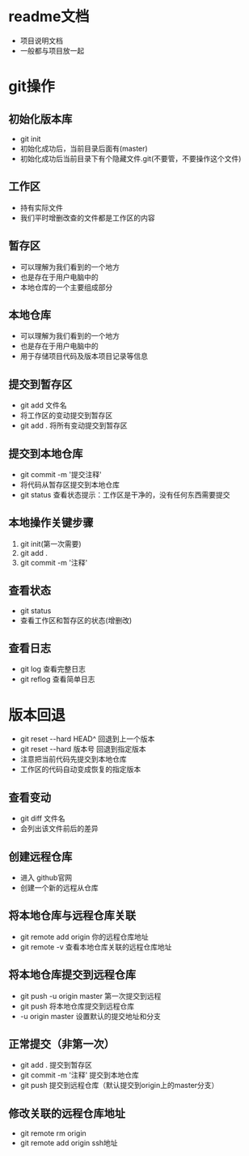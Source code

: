 # readme文档
- 项目说明文档
- 一般都与项目放一起

# git操作

## 初始化版本库
- git init
- 初始化成功后，当前目录后面有(master)
- 初始化成功后当前目录下有个隐藏文件.git(不要管，不要操作这个文件)

## 工作区
- 持有实际文件
- 我们平时增删改查的文件都是工作区的内容

## 暂存区
- 可以理解为我们看到的一个地方
- 也是存在于用户电脑中的
- 本地仓库的一个主要组成部分

## 本地仓库
- 可以理解为我们看到的一个地方
- 也是存在于用户电脑中的
- 用于存储项目代码及版本项目记录等信息

## 提交到暂存区
- git add 文件名
- 将工作区的变动提交到暂存区
- git add .  将所有变动提交到暂存区

## 提交到本地仓库
- git commit -m '提交注释'
- 将代码从暂存区提交到本地仓库
- git status 查看状态提示：工作区是干净的，没有任何东西需要提交

## 本地操作关键步骤
1. git init(第一次需要)
2. git add .
3. git commit -m '注释'

## 查看状态
- git status
- 查看工作区和暂存区的状态(增删改)

## 查看日志
- git log   查看完整日志
- git reflog  查看简单日志

# 版本回退
- git reset --hard HEAD^ 回退到上一个版本
- git reset --hard 版本号 回退到指定版本
- 注意把当前代码先提交到本地仓库
- 工作区的代码自动变成恢复的指定版本

## 查看变动
- git diff 文件名
- 会列出该文件前后的差异

## 创建远程仓库
- 进入 github官网
- 创建一个新的远程从仓库

## 将本地仓库与远程仓库关联
- git remote add origin 你的远程仓库地址
- git remote -v  查看本地仓库关联的远程仓库地址

## 将本地仓库提交到远程仓库
- git push -u origin master  第一次提交到远程
- git push 将本地仓库提交到远程仓库
- -u origin master 设置默认的提交地址和分支

## 正常提交（非第一次）
- git add . 提交到暂存区
- git commit -m '注释' 提交到本地仓库
- git push 提交到远程仓库（默认提交到origin上的master分支）

## 修改关联的远程仓库地址
- git remote rm origin
- git remote add origin ssh地址


